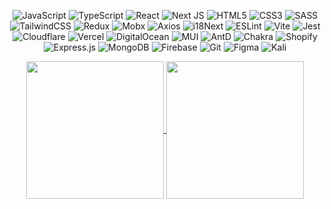 <section align='center'>
  
![JavaScript](https://img.shields.io/badge/javascript-111110.svg?style=for-the-badge&logo=javascript) ![TypeScript](https://img.shields.io/badge/typescript-111110.svg?style=for-the-badge&logo=typescript) ![React](https://img.shields.io/badge/react-111110.svg?style=for-the-badge&logo=react) ![Next JS](https://img.shields.io/badge/Next-111110?style=for-the-badge&logo=next.js) ![HTML5](https://img.shields.io/badge/html5-111110.svg?style=for-the-badge&logo=html5) ![CSS3](https://img.shields.io/badge/css3-111110.svg?style=for-the-badge&logo=css3) ![SASS](https://img.shields.io/badge/SASS-111110.svg?style=for-the-badge&logo=SASS) ![TailwindCSS](https://img.shields.io/badge/Tailwind%20CSS-111110.svg?style=for-the-badge&logo=Tailwind-CSS) ![Redux](https://img.shields.io/badge/redux-111110.svg?style=for-the-badge&logo=redux) ![Mobx](https://img.shields.io/badge/MobX-111110.svg?style=for-the-badge&logo=MobX) ![Axios](https://img.shields.io/badge/Axios-111110.svg?style=for-the-badge&logo=Axios) ![i18Next](https://img.shields.io/badge/i18next-111110.svg?style=for-the-badge&logo=i18next) ![ESLint](https://img.shields.io/badge/ESLint-111110?style=for-the-badge&logo=eslint) ![Vite](https://img.shields.io/badge/Vite-111110.svg?style=for-the-badge&logo=Vite) ![Jest](https://img.shields.io/badge/Jest-111110.svg?style=for-the-badge&logo=Jest) ![Cloudflare](https://img.shields.io/badge/Cloudflare-111110?style=for-the-badge&logo=Cloudflare) ![Vercel](https://img.shields.io/badge/vercel-111110.svg?style=for-the-badge&logo=vercel) ![DigitalOcean](https://img.shields.io/badge/DigitalOcean-111110.svg?style=for-the-badge&logo=digitalOcean) ![MUI](https://img.shields.io/badge/MUI-111110.svg?style=for-the-badge&logo=MUI) ![AntD](https://img.shields.io/badge/Ant%20Design-111110.svg?style=for-the-badge&logo=Ant-Design) ![Chakra](https://img.shields.io/badge/chakra-111110.svg?style=for-the-badge&logo=chakraui) ![Shopify](https://img.shields.io/badge/Shopify-111110.svg?style=for-the-badge&logo=Shopify) ![Express.js](https://img.shields.io/badge/express.js-111110.svg?style=for-the-badge&logo=express) ![MongoDB](https://img.shields.io/badge/MongoDB-111110.svg?style=for-the-badge&logo=mongodb) ![Firebase](https://img.shields.io/badge/firebase-111110.svg?style=for-the-badge&logo=firebase) ![Git](https://img.shields.io/badge/Git-111110.svg?style=for-the-badge&logo=Git) ![Figma](https://img.shields.io/badge/figma-111110.svg?style=for-the-badge&logo=figma) ![Kali](https://img.shields.io/badge/Kali%20Linux-111110.svg?style=for-the-badge&logo=Kali-Linux) 

</section>

<div align='center'>
<a href="https://github.com/guccifer808">
  <img height=220 align="center" src="https://github-readme-stats.vercel.app/api/top-langs/?username=guccifer808&theme=dark&hide_border=false&include_all_commits=true&count_private=true&layout=donut&hide_title=true" />
</a>
<a href="https://github.com/guccifer808">
  <img height=220 align="center" src="https://github-readme-streak-stats.herokuapp.com/?user=guccifer808&theme=dark&card_width=350" />
</a>
</div>

